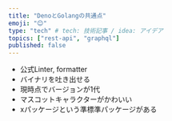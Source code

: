 ```yaml
---
title: "DenoとGolangの共通点"
emoji: "😊"
type: "tech" # tech: 技術記事 / idea: アイデア
topics: ["rest-api", "graphql"]
published: false
---
```


- 公式Linter, formatter
- バイナリを吐き出せる
- 現時点でバージョンが1代
- マスコットキャラクターがかわいい
- xパッケージという準標準パッケージがある
